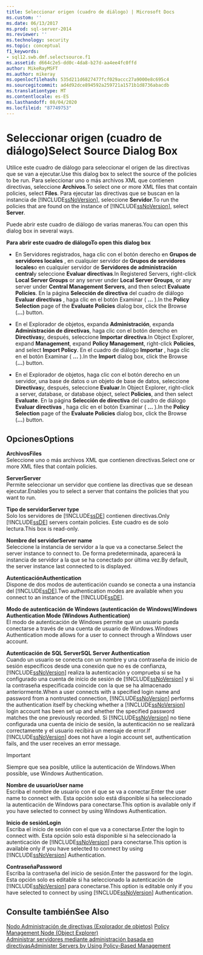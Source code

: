 ```yaml
---
title: Seleccionar origen (cuadro de diálogo) | Microsoft Docs
ms.custom: ''
ms.date: 06/13/2017
ms.prod: sql-server-2014
ms.reviewer: ''
ms.technology: security
ms.topic: conceptual
f1_keywords:
- sql12.swb.dmf.selectsource.f1
ms.assetid: d664c2e5-dd0c-4da8-b27d-aa4ee4fc0ffd
author: MikeRayMSFT
ms.author: mikeray
ms.openlocfilehash: 535d211d6827477fcf029accc27a9000e8c695c4
ms.sourcegitcommit: ad4d92dce894592a259721a1571b1d8736abacdb
ms.translationtype: MT
ms.contentlocale: es-ES
ms.lasthandoff: 08/04/2020
ms.locfileid: "87749753"
---
```

# <a name="select-source-dialog-box"></a><span data-ttu-id="a97cd-102">Seleccionar origen (cuadro de diálogo)</span><span class="sxs-lookup"><span data-stu-id="a97cd-102">Select Source Dialog Box</span></span>
  <span data-ttu-id="a97cd-103">Utilice este cuadro de diálogo para seleccionar el origen de las directivas que se van a ejecutar.</span><span class="sxs-lookup"><span data-stu-id="a97cd-103">Use this dialog box to select the source of the policies to be run.</span></span> <span data-ttu-id="a97cd-104">Para seleccionar uno o más archivos XML que contienen directivas, seleccione **Archivos**.</span><span class="sxs-lookup"><span data-stu-id="a97cd-104">To select one or more XML files that contain policies, select **Files**.</span></span> <span data-ttu-id="a97cd-105">Para ejecutar las directivas que se buscan en la instancia de [!INCLUDE[ssNoVersion](../../includes/ssnoversion-md.md)], seleccione **Servidor**.</span><span class="sxs-lookup"><span data-stu-id="a97cd-105">To run the policies that are found on the instance of [!INCLUDE[ssNoVersion](../../includes/ssnoversion-md.md)], select **Server**.</span></span>  
  
 <span data-ttu-id="a97cd-106">Puede abrir este cuadro de diálogo de varias maneras.</span><span class="sxs-lookup"><span data-stu-id="a97cd-106">You can open this dialog box in several ways.</span></span>  
  
 <span data-ttu-id="a97cd-107">**Para abrir este cuadro de diálogo**</span><span class="sxs-lookup"><span data-stu-id="a97cd-107">**To open this dialog box**</span></span>  
  
-   <span data-ttu-id="a97cd-108">En Servidores registrados, haga clic con el botón derecho en **Grupos de servidores locales** , en cualquier servidor de **Grupos de servidores locales**o en cualquier servidor de **Servidores de administración central**y seleccione **Evaluar directivas**.</span><span class="sxs-lookup"><span data-stu-id="a97cd-108">In Registered Servers, right-click **Local Server Groups** or any server under **Local Server Groups**, or any server under **Central Management Servers**, and then select **Evaluate Policies**.</span></span> <span data-ttu-id="a97cd-109">En la página **Selección de directiva** del cuadro de diálogo **Evaluar directivas** , haga clic en el botón Examinar ( **...** ).</span><span class="sxs-lookup"><span data-stu-id="a97cd-109">In the **Policy Selection** page of the **Evaluate Policies** dialog box, click the Browse (**...**) button.</span></span>  
  
-   <span data-ttu-id="a97cd-110">En el Explorador de objetos, expanda **Administración**, expanda **Administración de directivas**, haga clic con el botón derecho en **Directivas**y, después, seleccione **Importar directiva**.</span><span class="sxs-lookup"><span data-stu-id="a97cd-110">In Object Explorer, expand **Management**, expand **Policy Management**, right-click **Policies**, and select **Import Policy**.</span></span> <span data-ttu-id="a97cd-111">En el cuadro de diálogo **Importar** , haga clic en el botón Examinar ( **...** ).</span><span class="sxs-lookup"><span data-stu-id="a97cd-111">In the **Import** dialog box, click the Browse (**...**) button.</span></span>  
  
-   <span data-ttu-id="a97cd-112">En el Explorador de objetos, haga clic con el botón derecho en un servidor, una base de datos o un objeto de base de datos, seleccione **Directivas**y, después, seleccione **Evaluar**.</span><span class="sxs-lookup"><span data-stu-id="a97cd-112">In Object Explorer, right-click a server, database, or database object, select **Policies**, and then select **Evaluate**.</span></span> <span data-ttu-id="a97cd-113">En la página **Selección de directiva** del cuadro de diálogo **Evaluar directivas** , haga clic en el botón Examinar ( **...** ).</span><span class="sxs-lookup"><span data-stu-id="a97cd-113">In the **Policy Selection** page of the **Evaluate Policies** dialog box, click the Browse (**...**) button.</span></span>  
  
## <a name="options"></a><span data-ttu-id="a97cd-114">Opciones</span><span class="sxs-lookup"><span data-stu-id="a97cd-114">Options</span></span>  
 <span data-ttu-id="a97cd-115">**Archivos**</span><span class="sxs-lookup"><span data-stu-id="a97cd-115">**Files**</span></span>  
 <span data-ttu-id="a97cd-116">Seleccione uno o más archivos XML que contienen directivas.</span><span class="sxs-lookup"><span data-stu-id="a97cd-116">Select one or more XML files that contain policies.</span></span>  
  
 <span data-ttu-id="a97cd-117">**Server**</span><span class="sxs-lookup"><span data-stu-id="a97cd-117">**Server**</span></span>  
 <span data-ttu-id="a97cd-118">Permite seleccionar un servidor que contiene las directivas que se desean ejecutar.</span><span class="sxs-lookup"><span data-stu-id="a97cd-118">Enables you to select a server that contains the policies that you want to run.</span></span>  
  
 <span data-ttu-id="a97cd-119">**Tipo de servidor**</span><span class="sxs-lookup"><span data-stu-id="a97cd-119">**Server type**</span></span>  
 <span data-ttu-id="a97cd-120">Solo los servidores de [!INCLUDE[ssDE](../../includes/ssde-md.md)] contienen directivas.</span><span class="sxs-lookup"><span data-stu-id="a97cd-120">Only [!INCLUDE[ssDE](../../includes/ssde-md.md)] servers contain policies.</span></span> <span data-ttu-id="a97cd-121">Este cuadro es de solo lectura.</span><span class="sxs-lookup"><span data-stu-id="a97cd-121">This box is read-only.</span></span>  
  
 <span data-ttu-id="a97cd-122">**Nombre del servidor**</span><span class="sxs-lookup"><span data-stu-id="a97cd-122">**Server name**</span></span>  
 <span data-ttu-id="a97cd-123">Seleccione la instancia de servidor a la que va a conectarse.</span><span class="sxs-lookup"><span data-stu-id="a97cd-123">Select the server instance to connect to.</span></span> <span data-ttu-id="a97cd-124">De forma predeterminada, aparecerá la instancia de servidor a la que se ha conectado por última vez.</span><span class="sxs-lookup"><span data-stu-id="a97cd-124">By default, the server instance last connected to is displayed.</span></span>  
  
 <span data-ttu-id="a97cd-125">**Autenticación**</span><span class="sxs-lookup"><span data-stu-id="a97cd-125">**Authentication**</span></span>  
 <span data-ttu-id="a97cd-126">Dispone de dos modos de autenticación cuando se conecta a una instancia del [!INCLUDE[ssDE](../../includes/ssde-md.md)].</span><span class="sxs-lookup"><span data-stu-id="a97cd-126">Two authentication modes are available when you connect to an instance of the [!INCLUDE[ssDE](../../includes/ssde-md.md)].</span></span>  
  
 <span data-ttu-id="a97cd-127">**Modo de autenticación de Windows (autenticación de Windows)**</span><span class="sxs-lookup"><span data-stu-id="a97cd-127">**Windows Authentication Mode (Windows Authentication)**</span></span>  
 <span data-ttu-id="a97cd-128">El modo de autenticación de Windows permite que un usuario pueda conectarse a través de una cuenta de usuario de Windows.</span><span class="sxs-lookup"><span data-stu-id="a97cd-128">Windows Authentication mode allows for a user to connect through a Windows user account.</span></span>  
  
 <span data-ttu-id="a97cd-129">**Autenticación de SQL Server**</span><span class="sxs-lookup"><span data-stu-id="a97cd-129">**SQL Server Authentication**</span></span>  
 <span data-ttu-id="a97cd-130">Cuando un usuario se conecta con un nombre y una contraseña de inicio de sesión específicos desde una conexión que no es de confianza, [!INCLUDE[ssNoVersion](../../includes/ssnoversion-md.md)] realiza la autenticación y comprueba si se ha configurado una cuenta de inicio de sesión de [!INCLUDE[ssNoVersion](../../includes/ssnoversion-md.md)] y si la contraseña especificada coincide con la que se ha almacenado anteriormente.</span><span class="sxs-lookup"><span data-stu-id="a97cd-130">When a user connects with a specified login name and password from a nontrusted connection, [!INCLUDE[ssNoVersion](../../includes/ssnoversion-md.md)] performs the authentication itself by checking whether a [!INCLUDE[ssNoVersion](../../includes/ssnoversion-md.md)] login account has been set up and whether the specified password matches the one previously recorded.</span></span> <span data-ttu-id="a97cd-131">Si [!INCLUDE[ssNoVersion](../../includes/ssnoversion-md.md)] no tiene configurada una cuenta de inicio de sesión, la autenticación no se realizará correctamente y el usuario recibirá un mensaje de error.</span><span class="sxs-lookup"><span data-stu-id="a97cd-131">If [!INCLUDE[ssNoVersion](../../includes/ssnoversion-md.md)] does not have a login account set, authentication fails, and the user receives an error message.</span></span>  
  
> [!IMPORTANT]  
>  <span data-ttu-id="a97cd-132">Siempre que sea posible, utilice la autenticación de Windows.</span><span class="sxs-lookup"><span data-stu-id="a97cd-132">When possible, use Windows Authentication.</span></span>  
  
 <span data-ttu-id="a97cd-133">**Nombre de usuario**</span><span class="sxs-lookup"><span data-stu-id="a97cd-133">**User name**</span></span>  
 <span data-ttu-id="a97cd-134">Escriba el nombre de usuario con el que se va a conectar.</span><span class="sxs-lookup"><span data-stu-id="a97cd-134">Enter the user name to connect with.</span></span> <span data-ttu-id="a97cd-135">Esta opción solo está disponible si ha seleccionado la autenticación de Windows para conectarse.</span><span class="sxs-lookup"><span data-stu-id="a97cd-135">This option is available only if you have selected to connect by using Windows Authentication.</span></span>  
  
 <span data-ttu-id="a97cd-136">**Inicio de sesión**</span><span class="sxs-lookup"><span data-stu-id="a97cd-136">**Login**</span></span>  
 <span data-ttu-id="a97cd-137">Escriba el inicio de sesión con el que va a conectarse.</span><span class="sxs-lookup"><span data-stu-id="a97cd-137">Enter the login to connect with.</span></span> <span data-ttu-id="a97cd-138">Esta opción solo está disponible si ha seleccionado la autenticación de [!INCLUDE[ssNoVersion](../../includes/ssnoversion-md.md)] para conectarse.</span><span class="sxs-lookup"><span data-stu-id="a97cd-138">This option is available only if you have selected to connect by using [!INCLUDE[ssNoVersion](../../includes/ssnoversion-md.md)] Authentication.</span></span>  
  
 <span data-ttu-id="a97cd-139">**Contraseña**</span><span class="sxs-lookup"><span data-stu-id="a97cd-139">**Password**</span></span>  
 <span data-ttu-id="a97cd-140">Escriba la contraseña del inicio de sesión.</span><span class="sxs-lookup"><span data-stu-id="a97cd-140">Enter the password for the login.</span></span> <span data-ttu-id="a97cd-141">Esta opción solo es editable si ha seleccionado la autenticación de [!INCLUDE[ssNoVersion](../../includes/ssnoversion-md.md)] para conectarse.</span><span class="sxs-lookup"><span data-stu-id="a97cd-141">This option is editable only if you have selected to connect by using [!INCLUDE[ssNoVersion](../../includes/ssnoversion-md.md)] Authentication.</span></span>  
  
## <a name="see-also"></a><span data-ttu-id="a97cd-142">Consulte también</span><span class="sxs-lookup"><span data-stu-id="a97cd-142">See Also</span></span>  
 <span data-ttu-id="a97cd-143">[Nodo Administración de directivas &#40;Explorador de objetos&#41;](../../ssms/object/object-explorer.md) </span><span class="sxs-lookup"><span data-stu-id="a97cd-143">[Policy Management Node &#40;Object Explorer&#41;](../../ssms/object/object-explorer.md) </span></span>  
 [<span data-ttu-id="a97cd-144">Administrar servidores mediante administración basada en directivas</span><span class="sxs-lookup"><span data-stu-id="a97cd-144">Administer Servers by Using Policy-Based Management</span></span>](administer-servers-by-using-policy-based-management.md)  
  
  
